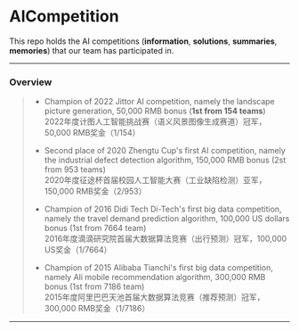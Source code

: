 # AICompetition
This repo holds the AI competitions (**information**, **solutions**, **summaries**, **memories**) that our team has participated in. 

------
### Overview

> * Champion of 2022 Jittor AI competition, namely the landscape picture generation, 50,000 RMB bonus (**1st from 154 teams**)  
>   2022年度计图人工智能挑战赛（语义风景图像生成赛道）冠军，50,000 RMB奖金（1/154）
>
> * Second place of 2020 Zhengtu Cup's first AI competition, namely the industrial defect detection algorithm, 150,000 RMB bonus (2st from 953 teams)  
>   2020年度征途杯首届校园人工智能大赛（工业缺陷检测）亚军，150,000 RMB奖金（2/953）
>
> * Champion of 2016 Didi Tech Di-Tech's first big data competition, namely the travel demand prediction algorithm, 100,000 US dollars bonus (1st from 7664 team)  
>   2016年度滴滴研究院首届大数据算法竞赛（出行预测）冠军，100,000 US奖金（1/7664）
>
> * Champion of 2015 Alibaba Tianchi's first big data competition, namely Ali mobile recommendation algorithm, 300,000 RMB bonus (1st from 7186 team)  
>   2015年度阿里巴巴天池首届大数据算法竞赛（推荐预测）冠军，300,000 RMB奖金（1/7186）
------

